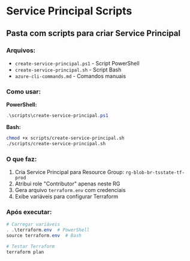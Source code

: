 # Service Principal Scripts

## Pasta com scripts para criar Service Principal

### Arquivos:
- `create-service-principal.ps1` - Script PowerShell
- `create-service-principal.sh` - Script Bash  
- `azure-cli-commands.md` - Comandos manuais

### Como usar:

**PowerShell:**
```powershell
.\scripts\create-service-principal.ps1
```

**Bash:**
```bash
chmod +x scripts/create-service-principal.sh
./scripts/create-service-principal.sh
```

### O que faz:
1. Cria Service Principal para Resource Group: `rg-blob-br-tsstate-tf-prod`
2. Atribui role "Contributor" apenas neste RG
3. Gera arquivo `terraform.env` com credenciais
4. Exibe variáveis para configurar Terraform

### Após executar:
```powershell
# Carregar variáveis
. .\terraform.env  # PowerShell
source terraform.env  # Bash

# Testar Terraform
terraform plan
```